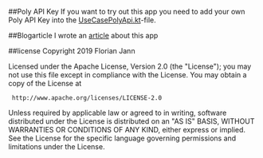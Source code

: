 ##Poly API Key
If you want to try out this app you need to add your own Poly API Key into the 
[UseCasePolyApi.kt](app/src/main/java/inovex/ad/multiar/polyViewerModule/poly/UseCasePolyApi.kt)-file.

##Blogarticle
I wrote an [article](https://www.inovex.de/blog/android-ar-arcore-poly/) about this app 

##license
   Copyright 2019 Florian Jann

   Licensed under the Apache License, Version 2.0 (the "License");
   you may not use this file except in compliance with the License.
   You may obtain a copy of the License at

     http://www.apache.org/licenses/LICENSE-2.0

   Unless required by applicable law or agreed to in writing, software
   distributed under the License is distributed on an "AS IS" BASIS,
   WITHOUT WARRANTIES OR CONDITIONS OF ANY KIND, either express or implied.
   See the License for the specific language governing permissions and
   limitations under the License.